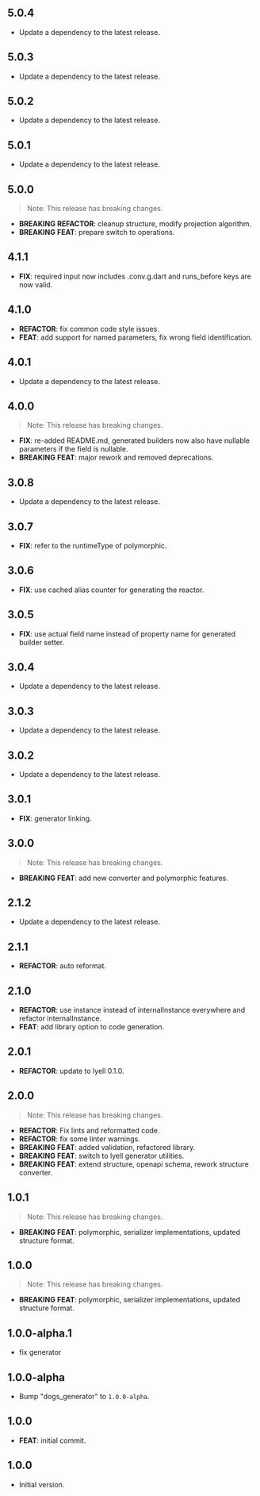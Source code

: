 ## 5.0.4

 - Update a dependency to the latest release.

## 5.0.3

 - Update a dependency to the latest release.

## 5.0.2

 - Update a dependency to the latest release.

## 5.0.1

 - Update a dependency to the latest release.

## 5.0.0

> Note: This release has breaking changes.

 - **BREAKING** **REFACTOR**: cleanup structure, modify projection algorithm.
 - **BREAKING** **FEAT**: prepare switch to operations.

## 4.1.1

 - **FIX**: required input now includes .conv.g.dart and runs_before keys are now valid.

## 4.1.0

 - **REFACTOR**: fix common code style issues.
 - **FEAT**: add support for named parameters, fix wrong field identification.

## 4.0.1

 - Update a dependency to the latest release.

## 4.0.0

> Note: This release has breaking changes.

 - **FIX**: re-added README.md, generated builders now also have nullable parameters if the field is nullable.
 - **BREAKING** **FEAT**: major rework and removed deprecations.

## 3.0.8

 - Update a dependency to the latest release.

## 3.0.7

 - **FIX**: refer to the runtimeType of polymorphic.

## 3.0.6

 - **FIX**: use cached alias counter for generating the reactor.

## 3.0.5

 - **FIX**: use actual field name instead of property name for generated builder setter.

## 3.0.4

 - Update a dependency to the latest release.

## 3.0.3

 - Update a dependency to the latest release.

## 3.0.2

 - Update a dependency to the latest release.

## 3.0.1

 - **FIX**: generator linking.

## 3.0.0

> Note: This release has breaking changes.

 - **BREAKING** **FEAT**: add new converter and polymorphic features.

## 2.1.2

 - Update a dependency to the latest release.

## 2.1.1

 - **REFACTOR**: auto reformat.

## 2.1.0

 - **REFACTOR**: use instance instead of internalInstance everywhere and refactor internalInstance.
 - **FEAT**: add library option to code generation.

## 2.0.1

 - **REFACTOR**: update to lyell 0.1.0.

## 2.0.0

> Note: This release has breaking changes.

 - **REFACTOR**: Fix lints and reformatted code.
 - **REFACTOR**: fix some linter warnings.
 - **BREAKING** **FEAT**: added validation, refactored library.
 - **BREAKING** **FEAT**: switch to lyell generator utilities.
 - **BREAKING** **FEAT**: extend structure, openapi schema, rework structure converter.

## 1.0.1

> Note: This release has breaking changes.

 - **BREAKING** **FEAT**: polymorphic, serializer implementations, updated structure format.

## 1.0.0

> Note: This release has breaking changes.

 - **BREAKING** **FEAT**: polymorphic, serializer implementations, updated structure format.

## 1.0.0-alpha.1

 - fix generator

## 1.0.0-alpha

 - Bump "dogs_generator" to `1.0.0-alpha`.

## 1.0.0

 - **FEAT**: initial commit.

## 1.0.0

- Initial version.
